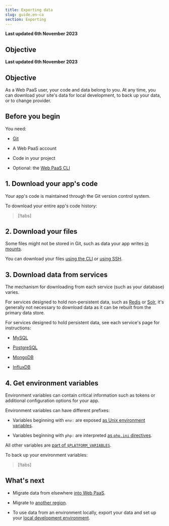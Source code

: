 ```yaml
---
title: Exporting data
slug: guide.en-ca
section: Exporting
---
```


**Last updated 6th November 2023**



## Objective  

**Last updated 6th November 2023**



## Objective  

As a Web PaaS user, your code and data belong to you.
At any time, you can download your site's data for local development, to back up your data, or to change provider.

## Before you begin

You need:

- [Git](https://git-scm.com/downloads)


- A Web PaaS account


- Code in your project


- Optional: the [Web PaaS CLI](../../administration-cli)



## 1. Download your app's code

Your app's code is maintained through the Git version control system.

To download your entire app's code history:

> [!tabs]      

## 2. Download your files

Some files might not be stored in Git,
such as data your app writes [in mounts](../../create-apps-app-reference#mounts).

You can download your files [using the CLI](../../development-file-transfer#transfer-files-using-the-cli) or [using SSH](../../development-file-transfer#transfer-files-using-an-ssh-client).

## 3. Download data from services

The mechanism for downloading from each service (such as your database) varies.

For services designed to hold non-persistent data, such as [Redis](../../add-services-redis) or [Solr](../../add-services-solr),
it's generally not necessary to download data as it can be rebuilt from the primary data store.

For services designed to hold persistent data, see each service's page for instructions:

- [MySQL](../../add-services-mysql#exporting-data)


- [PostgreSQL](../../add-services-postgresql#exporting-data)


- [MongoDB](../../add-services-mongodb#exporting-data)


- [InfluxDB](../../add-services-influxdb#export-data)



## 4. Get environment variables

Environment variables can contain critical information such as tokens or additional configuration options for your app.

Environment variables can have different prefixes:

- Variables beginning with `env:` are exposed [as Unix environment variables](../../development-variables#top-level-environment-variables).


- Variables beginning with `php:` are interpreted [as `php.ini` directives](../../development-variables#php-specific-variables).



All other variables are [part of `$PLATFORM_VARIABLES`](../../development-variables/use-variables#use-provided-variables).

To back up your environment variables:

> [!tabs]      

## What's next

- Migrate data from elsewhere [into Web PaaS](../migrating).


- Migrate to [another region](../../projects-region-migration).


- To use data from an environment locally, export your data and set up your [local development environment](../../development-local).


